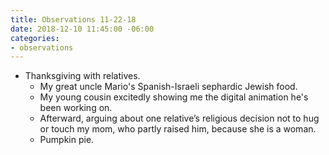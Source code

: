 ```yaml
---
title: Observations 11-22-18
date: 2018-12-10 11:45:00 -06:00
categories:
- observations
---
```


- Thanksgiving with relatives.
	- My great uncle Mario's Spanish-Israeli sephardic Jewish food.
	- My young cousin excitedly showing me the digital animation he's been working on.
	- Afterward, arguing about one relative’s religious decision not to hug or touch my mom, who partly raised him, because she is a woman.
	- Pumpkin pie.